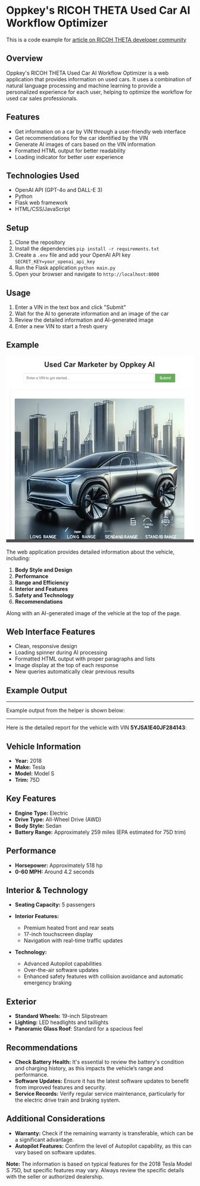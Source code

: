 # Oppkey's RICOH THETA Used Car AI Workflow Optimizer

This is a code example for [article on RICOH THETA developer community](https://community.theta360.guide/t/using-ai-to-accelerate-used-car-sales-process/10494)

## Overview

Oppkey's RICOH THETA Used Car AI Workflow Optimizer is a web application that provides information on used cars. It uses a combination of natural language processing and machine learning to provide a personalized experience for each user, helping to optimize the workflow for used car sales professionals.

## Features

- Get information on a car by VIN through a user-friendly web interface
- Get recommendations for the car identified by the VIN
- Generate AI images of cars based on the VIN information
- Formatted HTML output for better readability
- Loading indicator for better user experience

## Technologies Used

- OpenAI API (GPT-4o and DALL-E 3)
- Python
- Flask web framework
- HTML/CSS/JavaScript

## Setup

1. Clone the repository
2. Install the dependencies `pip install -r requirements.txt`
3. Create a `.env` file and add your OpenAI API key `SECRET_KEY=your_openai_api_key`
4. Run the Flask application `python main.py`
5. Open your browser and navigate to `http://localhost:8000`

## Usage

1. Enter a VIN in the text box and click "Submit"
2. Wait for the AI to generate information and an image of the car
3. Review the detailed information and AI-generated image
4. Enter a new VIN to start a fresh query

## Example

![screenshot](./readme_assets/screenshot.jpg)

The web application provides detailed information about the vehicle, including:

1. **Body Style and Design**
2. **Performance**
3. **Range and Efficiency**
4. **Interior and Features**
5. **Safety and Technology**
6. **Recommendations**

Along with an AI-generated image of the vehicle at the top of the page.

## Web Interface Features

- Clean, responsive design
- Loading spinner during AI processing
- Formatted HTML output with proper paragraphs and lists
- Image display at the top of each response
- New queries automatically clear previous results

## Example Output

---

Example output from the helper is shown below:

---

Here is the detailed report for the vehicle with VIN **5YJSA1E40JF284143**:

## Vehicle Information

- **Year:** 2018
- **Make:** Tesla
- **Model:** Model S
- **Trim:** 75D

## Key Features

- **Engine Type:** Electric
- **Drive Type:** All-Wheel Drive (AWD)
- **Body Style:** Sedan
- **Battery Range:** Approximately 259 miles (EPA estimated for 75D trim)

## Performance

- **Horsepower:** Approximately 518 hp
- **0-60 MPH:** Around 4.2 seconds

## Interior & Technology

- **Seating Capacity:** 5 passengers
- **Interior Features:**
  - Premium heated front and rear seats
  - 17-inch touchscreen display
  - Navigation with real-time traffic updates 

- **Technology:**
  - Advanced Autopilot capabilities
  - Over-the-air software updates
  - Enhanced safety features with collision avoidance and automatic emergency braking

## Exterior

- **Standard Wheels:** 19-inch Slipstream
- **Lighting:** LED headlights and taillights
- **Panoramic Glass Roof**: Standard for a spacious feel

## Recommendations

- **Check Battery Health:** It's essential to review the battery's condition and charging history, as this impacts the vehicle’s range and performance.
- **Software Updates:** Ensure it has the latest software updates to benefit from improved features and security.
- **Service Records:** Verify regular service maintenance, particularly for the electric drive train and braking system.

## Additional Considerations

- **Warranty:** Check if the remaining warranty is transferable, which can be a significant advantage.
- **Autopilot Features:** Confirm the level of Autopilot capability, as this can vary based on software updates.

**Note:** The information is based on typical features for the 2018 Tesla Model S 75D, but specific features may vary. Always review the specific details with the seller or authorized dealership.
